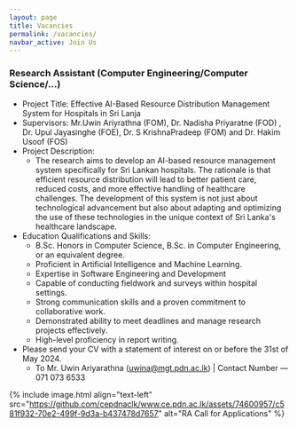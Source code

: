 ```yaml
---
layout: page
title: Vacancies
permalink: /vacancies/
navbar_active: Join Us
---
```


### Research Assistant (Computer Engineering/Computer Science/...) 
- Project Title: Effective AI-Based Resource Distribution Management System for Hospitals in Sri Lanja
- Supervisors: Mr.Uwin Ariyrathna (FOM), Dr. Nadisha Priyaratne (FOD) , Dr. Upul Jayasinghe (FOE), Dr. S KrishnaPradeep (FOM) and Dr. Hakim Usoof (FOS)
- Project Description:
  - The research aims to develop an AI-based resource management system specifically for Sri Lankan hospitals. The rationale is that efficient resource distribution will lead to better patient care, reduced costs, and more effective handling of healthcare challenges. The development of this system is not just about technological advancement but also about adapting and optimizing the use of these technologies in the unique context of Sri Lanka's healthcare landscape.
- Education Qualifications and Skills:
  - B.Sc. Honors in Computer Science, B.Sc. in Computer Engineering, or an equivalent degree.
  - Proficient in Artificial Intelligence and Machine Learning.
  - Expertise in Software Engineering and Development
  - Capable of conducting fieldwork and surveys within hospital settings.
  - Strong communication skills and a proven commitment to collaborative work.
  - Demonstrated ability to meet deadlines and manage research projects effectively.
  - High-level proficiency in report writing.
- Please send your CV with a statement of interest on or before the 31st of May 2024.
  - To Mr. Uwin Ariyarathna (uwina@mgt.pdn.ac.lk) | Contact Number — 071 073 6533 

{% include image.html align="text-left" src="https://github.com/cepdnaclk/www.ce.pdn.ac.lk/assets/74600957/c581f932-70e2-499f-9d3a-b437478d7657" alt="RA Call for Applications" %}
